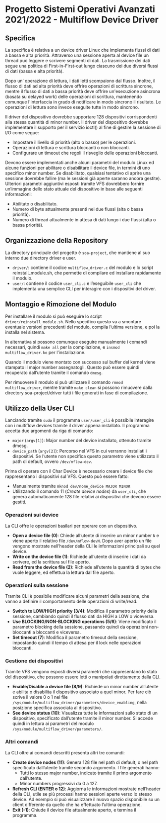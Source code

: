 # Progetto Sistemi Operativi Avanzati 2021/2022 - Multiflow Device Driver   
## Specifica
La specifica è relativa a un device driver Linux che implementa flussi di dati a bassa e alta priorità. Attraverso una sessione aperta al device file un thread può leggere e scrivere segmenti di dati. La trasmissione dei dati segue una politica di First-in-First-out lungo ciascuno dei due diversi flussi di dati (bassa e alta priorità).

Dopo un’ operazione di lettura, i dati letti scompaiono dal flusso. Inoltre, il flusso di dati ad alta priorità deve offrire operazioni di scrittura sincrone, mentre il flusso di dati a bassa priorità deve offrire un'esecuzione asincrona (basata su delayed work) delle operazioni di scrittura, mantenendo comunque l'interfaccia in grado di notificare in modo sincrono il risultato. Le operazioni di lettura sono invece eseguite tutte in modo sincrono. 

Il driver del dispositivo dovrebbe supportare 128 dispositivi corrispondenti alla stessa quantità di minor number. Il driver del dispositivo dovrebbe implementare il supporto per il servizio ioctl() al fine di gestire la sessione di I/O come segue:
- Impostare il livello di priorità (alto o basso) per le operazioni.
- Operazioni di lettura e scrittura bloccanti o non bloccanti.
- Configurare un timeout che regoli il risveglio delle operazioni bloccanti.

Devono essere implementati anche alcuni parametri del modulo Linux ed alcune funzioni per abilitare o disabilitare il device file, in termini di uno specifico minor number. Se disabilitato, qualsiasi tentativo di aprire una sessione dovrebbe fallire (ma le sessioni già aperte saranno ancora gestite). Ulteriori parametri aggiuntivi esposti tramite VFS dovrebbero fornire un’immagine dello stato attuale del dispositivo in base alle seguenti informazioni:
- Abilitato o disabilitato.
- Numero di byte attualmente presenti nei due flussi (alta o bassa priorità).
- Numero di thread attualmente in attesa di dati lungo i due flussi (alta o bassa priorità).


## Organizzazione della Repository
La directory principale del progetto è `soa-project`, che mantiene al suo interno due directory driver e user.
- `driver/`: contiene il codice `multiflow_driver.c` del modulo e lo script reinstall_module.sh, che permette di compilare ed installare rapidamente il modulo. 
- `user/`: contiene il codice `user_cli.c` e l’eseguibile `user_cli` che implementa una semplice CLI per interagire con i dispositivi del driver.

## Montaggio e Rimozione del Modulo
Per installare il modulo si può eseguire lo script `driver/reinstall_module.sh`. Nello specifico questo va a smontare eventuale versioni precedenti del modulo, compila l’ultima versione, e poi la installa nel sistema. 

In alternativa si possono comunque eseguire manualmente i comandi necessari, quindi `make all` per la compilazione, e `insmod multiflow_driver.ko` per l’installazione. 

Quando il modulo viene montato con successo sul buffer del kernel viene stampato il major number assegnatogli. Questo può essere quindi recuperato dall’utente tramite il comando `dmesg`. 

Per rimuovere il modulo si può utilizzare il comando `rmmod multiflow_driver`, mentre tramite `make clean` si possono rimuovere dalla directory soa-project/driver tutti i file generati in fase di compilazione.

## Utilizzo della User CLI
Lanciando tramite `sudo` il programma `user/user_cli` è possibile interagire con i multiflow devices tramite il driver appena installato. Il programma accetta due argomenti da riga di comando:
- `major` (`argv[1]`): Major number del device installato, ottenuto tramite dmesg.
- `device_path` (`argv[2]`): Percorso nel VFS in cui verranno installati i dispositivi. Se l’utente non specifica questo parametro viene utilizzato il path di default, ovvero `/dev/mflow-dev`.

Prima di operare con il Char Device è necessario creare i device file che rappresentano i dispositivi sul VFS. Questo può essere fatto: 
- Manualmente tramite `mknod dev/nome_device MAJOR MINOR`
- Utilizzando il comando 11 (*Create device nodes*) da `user_cli`, che genera automaticamente 128 file relativi ai dispositivi che devono essere gestiti.

### Operazioni sui device
La CLI offre le operazioni basilari per operare con un dispositivo.
- **Open a device file (0)**: Chiede all’utente di inserire un minor number `N` e viene aperto il relativo file `/dev/mflow-devN`. Dopo aver aperto un file vengono mostrate nell’header della CLI le informazioni principali su quel device.
- **Write on the device file (1)**: Richiede all’utente di inserire i dati da scrivere, ed la scrittura sul file aperto.
- **Read from the device file (2)**: Richiede all’utente la quantità di bytes che vuole leggere, ed effettua la lettura dal file aperto.

### Operazioni sulla sessione
Tramite CLI è possibile modificare alcuni parametri della sessione, che vanno a definire il comportamento delle operazioni di write/read.

- **Switch to LOW/HIGH priority (3/4)**: Modifica il parametro priority della sessione, cambiando quindi il flusso dati da HIGH a LOW o viceversa.
- **Use BLOCKING/NON-BLOCKING operations (5/6)**: Viene modificato il parametro blocking della sessione, passando quindi da operazioni non-bloccanti a bloccanti e viceversa.
- **Set timeout (7)**: Modifica il parametro timeout della sessione, impostando quindi il tempo di attesa per il lock nelle operazioni bloccanti.
 
### Gestione dei dispositivi
Tramite VFS vengono esposti diversi parametri che rappresentano lo stato del dispositivo, che possono essere letti o manipolati direttamente dalla CLI.
- **Enable/Disable a device file (8/9)**: Richiede un minor number all’utente e abilita o disabilita il dispositivo associato a quel minor. Per fare ciò scrive il valore 0 o 1 nel file `/sys/module/multiflow_driver/parameters/device_enabling`, nella posizione specifica associata al dispositivo.
- **See device status (10)**: Visualizza tutte le informazioni sullo stato di un dispositivo, specificato dall’utente tramite il minor number. Si accede quindi in lettura ai parametri del modulo `/sys/module/multiflow_driver/parameters/`.

### Altri comandi
La CLI oltre ai comandi descritti presenta altri tre comandi:
- **Create device nodes (11)**:  Genera 128 file nel path di default, o nel path specificato dall’utente tramite secondo argomento. I file generati hanno:
  - Tutti lo stesso major number, indicato tramite il primo argomento dall’utente.
  - Minor numbers progressivi da 0 a 127.
- **Refresh CLI (ENTER o 12)**: Aggiorna le informazioni mostrate nell’header della CLI, utile se più processi hanno sessioni aperte verso lo stesso device. Ad esempio si può visualizzare il nuovo spazio disponibile su un client differente da quello che ha effettuato l’ultima operazione.
- **Exit (-1)**: Chiude il device file attualmente aperto, e termina il programma.
